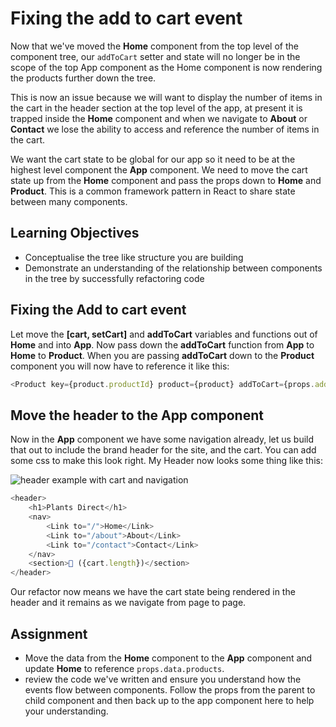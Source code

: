 # Fixing the add to cart event

Now that we've moved the __Home__ component from the top level of the component tree, our `addToCart` setter and state will no longer be in the scope of the top App component as the Home component is now rendering the products further down the tree.

This is now an issue because we will want to display the number of items in the cart in the header section at the top level of the app, at present it is trapped inside the __Home__ component and when we navigate to __About__ or __Contact__ we lose the ability to access and reference the number of items in the cart.

We want the cart state to be global for our app so it need to be at the highest level component the __App__ component. We need to move the cart state up from the __Home__ component and pass the props down to __Home__ and __Product__. This is a common framework pattern in React to share state between many components.

## Learning Objectives

- Conceptualise the tree like structure you are building
- Demonstrate an understanding of the relationship between components in the tree by successfully refactoring code

## Fixing the Add to cart event

Let move the __[cart, setCart]__ and __addToCart__ variables and functions out of __Home__ and into __App__. Now pass down the __addToCart__ function from __App__ to __Home__ to __Product__. When you are passing __addToCart__ down to the __Product__ component you will now have to reference it like this:

```javascript
<Product key={product.productId} product={product} addToCart={props.addToCart} />
```

## Move the header to the __App__ component

Now in the __App__ component we have some navigation already, let us build that out to include the brand header for the site, and the cart. You can add some css to make this look right. My Header now looks some thing like this:

![header example with cart and navigation](https://user-images.githubusercontent.com/4499581/130210876-6b454549-1b5e-45b8-998e-53aa315469e4.png)

```javascript
<header>
    <h1>Plants Direct</h1>
    <nav>
        <Link to="/">Home</Link>
        <Link to="/about">About</Link>
        <Link to="/contact">Contact</Link>
    </nav>
    <section>🛒 ({cart.length})</section>
</header>
```

Our refactor now means we have the cart state being rendered in the header and it remains as we navigate from page to page.

## Assignment

- Move the data from the __Home__ component to the __App__ component and update __Home__ to reference `props.data.products`.
- review the code we've written and ensure you understand how the events flow between components. Follow the props from the parent to child component and then back up to the app component here to help your understanding.
